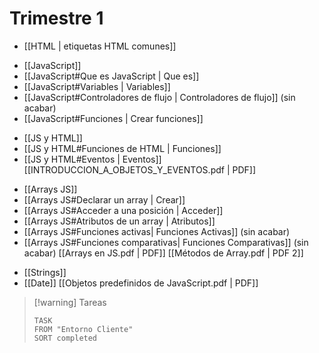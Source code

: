 # Trimestre 1
+ [[HTML | etiquetas HTML comunes]]

- [[JavaScript]] 
- [[JavaScript#Que es JavaScript | Que es]]
- [[JavaScript#Variables | Variables]]
- [[JavaScript#Controladores de flujo | Controladores de flujo]] (sin acabar)
- [[JavaScript#Funciones | Crear funciones]]

+ [[JS y HTML]]
+ [[JS y HTML#Funciones de HTML | Funciones]]
+ [[JS y HTML#Eventos | Eventos]]
[[INTRODUCCION_A_OBJETOS_Y_EVENTOS.pdf | PDF]]

- [[Arrays JS]] 
- [[Arrays JS#Declarar un array | Crear]]
- [[Arrays JS#Acceder a una posición | Acceder]]
- [[Arrays JS#Atributos de un array | Atributos]]
- [[Arrays JS#Funciones activas| Funciones Activas]] (sin acabar)
- [[Arrays JS#Funciones comparativas| Funciones Comparativas]] (sin acabar)
[[Arrays en JS.pdf | PDF]] [[Métodos de Array.pdf | PDF 2]]

+ [[Strings]]
+ [[Date]]
[[Objetos predefinidos de JavaScript.pdf | PDF]]

> [!warning] Tareas
> ```dataview
> TASK 
> FROM "Entorno Cliente"
> SORT completed
> ```